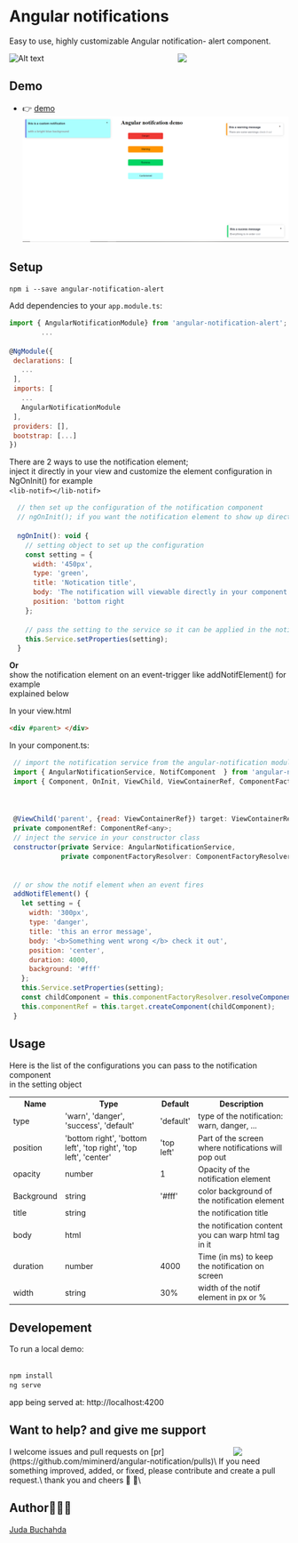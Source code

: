 # Angular  notifications

Easy to use, highly customizable Angular notification- alert  component.


<img align="right" width="200px"  src="https://user-images.githubusercontent.com/1577802/36840220-21beb89c-1d3c-11e8-98a4-45fc334842cf.png">


![Alt text](https://camo.githubusercontent.com/5d0893ba93b18e9359e7d233cf5dd79c0c214fd9ac7b9eb602b664ce2c4452f4/68747470733a2f2f62616467652e667572792e696f2f6a732f7675652d6e6f74696669636174696f6e2e737667)

## Demo

- 👉 [demo](https://angular-notification.herokuapp.com/)
![Alt text](https://raw.githubusercontent.com/miminerd/angular-notification/main/src/assets/not.PNG?token=AOPKXTF7ACRMV4QN2VAHAADAHQB2C)

## Setup

`npm i --save angular-notification-alert`

Add dependencies to your `app.module.ts`:

 ```js
import { AngularNotificationModule} from 'angular-notification-alert';
         ...

@NgModule({
  declarations: [
    ...
  ],
  imports: [
    ...
    AngularNotificationModule
  ],
  providers: [],
  bootstrap: [...]
})

```

There are 2 ways to use the notification element; \
inject it directly in your view and customize the element configuration in NgOnInit() for example\
`<lib-notif></lib-notif>`


```js
  // then set up the configuration of the notification component 
  // ngOnInit(); if you want the notification element to show up directly in your view

  ngOnInit(): void {
    // setting object to set up the configuration
    const setting = {
      width: '450px',
      type: 'green',
      title: 'Notication title',
      body: 'The notification will viewable directly in your component',
      position: 'bottom right
    };

    // pass the setting to the service so it can be applied in the notification component. 
    this.Service.setProperties(setting);
  }

 ```

<strong>Or </strong> 
<br>
show the notification element on an event-trigger like addNotifElement() for example \
explained below

In your view.html
 ```html
 <div #parent> </div> 
 ```

In your component.ts:

 ```js
  // import the notification service from the angular-notification module
  import { AngularNotificationService, NotifComponent  } from 'angular-notification-alert';
  import { Component, OnInit, ViewChild, ViewContainerRef, ComponentFactoryResolver, ComponentRef } from '@angular/core';



  @ViewChild('parent', {read: ViewContainerRef}) target: ViewContainerRef;
  private componentRef: ComponentRef<any>;
  // inject the service in your constructor class
  constructor(private Service: AngularNotificationService,
              private componentFactoryResolver: ComponentFactoryResolver) { }


  // or show the notif element when an event fires 
  addNotifElement() {
    let setting = {
      width: '300px',
      type: 'danger',
      title: 'this an error message',
      body: '<b>Something went wrong </b> check it out',
      position: 'center',
      duration: 4000,
      background: '#fff'
    };
    this.Service.setProperties(setting);
    const childComponent = this.componentFactoryResolver.resolveComponentFactory( NotifComponent );
    this.componentRef = this.target.createComponent(childComponent);
  }
  ```


## Usage

Here is the list of the configurations you can pass to the notification component\
in the setting object


<table>
  <tr>
    <th>Name</th>
    <th>Type</th>
    <th>Default</th>
     <th>Description</th>
  </tr>
  <tr>
    <td>type</td>
    <td>'warn',  'danger',  'success',  'default'</td>
    <td>'default'</td>
    <td>type of the notification: warn, danger, ...</td>
  </tr>
  <tr>
    <td>position</td>
    <td>'bottom right', 'bottom left', 'top right', 'top left',  'center' </td>
    <td>'top left'</td>
    <td>Part of the screen where notifications will pop out</td>
  </tr>
  <tr>
    <td>opacity</td>
    <td>number </td>
    <td>1</td>
    <td>Opacity of the notification element</td>
  </tr>
  <tr>
    <td>Background</td>
    <td>string</td>
    <td>'#fff'</td>
    <td> color background of the notification element</td>
  </tr>
  <tr>
    <td>title</td>
    <td>string</td>
    <td></td>
    <td>the notification title</td>
  </tr>
  <tr>
    <td>body</td>
    <td>html</td>
    <td></td>
    <td>the notification content you can warp html tag in it</td>
  </tr>
  <tr>
    <td>duration</td>
    <td>number</td>
    <td>4000</td>
    <td> Time (in ms) to keep the notification on screen</td>
  </tr>
  <tr>
    <td>width</td>
    <td>string</td>
    <td>30%</td>
    <td> width of the notif element in px or %</td>
  </tr>
</table>

## Developement
To run a local demo:
```js

npm install 
ng serve

```
app being served at: http://localhost:4200

## Want to help? and give me support 
<img align="right" width="100px"  src="https://camo.githubusercontent.com/f5054ffcd4245c10d3ec85ef059e07aacf787b560f83ad4aec2236364437d097/68747470733a2f2f696d672e736869656c64732e696f2f62616467652f636f6e747269627574696f6e732d77656c636f6d652d627269676874677265656e2e7376673f7374796c653d666c6174">
I welcome issues and pull requests on [pr](https://github.com/miminerd/angular-notification/pulls)\
If you need something improved, added, or fixed, please contribute and create a pull request.\
thank you and cheers 🍕 🍕\

 ## Author👩🏻‍💻
[Juda Buchahda](https://juda-landing-cv.herokuapp.com)

